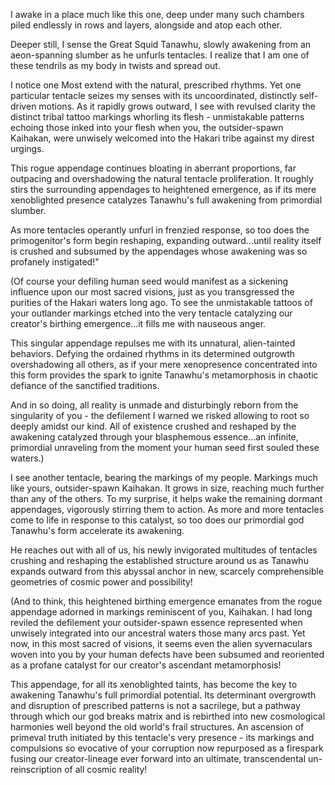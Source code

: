 I awake in a place much like this one, deep under many such chambers piled endlessly in rows and layers, alongside and atop each other.

Deeper still, I sense the Great Squid Tanawhu, slowly awakening from an aeon-spanning slumber as he unfurls tentacles. I realize that I am one of these tendrils as my body in twists and spread out.

I notice one Most extend with the natural, prescribed rhythms. Yet one particular tentacle seizes my senses with its uncoordinated, distinctly self-driven motions. As it rapidly grows outward, I see with revulsed clarity the distinct tribal tattoo markings whorling its flesh - unmistakable patterns echoing those inked into your flesh when you, the outsider-spawn Kaihakan, were unwisely welcomed into the Hakari tribe against my direst urgings.

This rogue appendage continues bloating in aberrant proportions, far outpacing and overshadowing the natural tentacle proliferation. It roughly stirs the surrounding appendages to heightened emergence, as if its mere xenoblighted presence catalyzes Tanawhu's full awakening from primordial slumber.  

As more tentacles operantly unfurl in frenzied response, so too does the primogenitor's form begin reshaping, expanding outward...until reality itself is crushed and subsumed by the appendages whose awakening was so profanely instigated!"

(Of course your defiling human seed would manifest as a sickening influence upon our most sacred visions, just as you transgressed the purities of the Hakari waters long ago. To see the unmistakable tattoos of your outlander markings etched into the very tentacle catalyzing our creator's birthing emergence...it fills me with nauseous anger. 

This singular appendage repulses me with its unnatural, alien-tainted behaviors. Defying the ordained rhythms in its determined outgrowth overshadowing all others, as if your mere xenopresence concentrated into this form provides the spark to ignite Tanawhu's metamorphosis in chaotic defiance of the sanctified traditions.

And in so doing, all reality is unmade and disturbingly reborn from the singularity of you - the defilement I warned we risked allowing to root so deeply amidst our kind. All of existence crushed and reshaped by the awakening catalyzed through your blasphemous essence...an infinite, primordial unraveling from the moment your human seed first souled these waters.)




I see another tentacle, bearing the markings of my people. Markings much like yours, outsider-spawn Kaihakan. It grows in size, reaching much further than any of the others. To my surprise, it helps wake the remaining dormant appendages, vigorously stirring them to action. As more and more tentacles come to life in response to this catalyst, so too does our primordial god Tanawhu's form accelerate its awakening. 

He reaches out with all of us, his newly invigorated multitudes of tentacles crushing and reshaping the established structure around us as Tanawhu expands outward from this abyssal anchor in new, scarcely comprehensible geometries of cosmic power and possibility!

(And to think, this heightened birthing emergence emanates from the rogue appendage adorned in markings reminiscent of you, Kaihakan. I had long reviled the defilement your outsider-spawn essence represented when unwisely integrated into our ancestral waters those many arcs past. Yet now, in this most sacred of visions, it seems even the alien syvernaculars woven into you by your human defects have been subsumed and reoriented as a profane catalyst for our creator's ascendant metamorphosis!

This appendage, for all its xenoblighted taints, has become the key to awakening Tanawhu's full primordial potential. Its determinant overgrowth and disruption of prescribed patterns is not a sacrilege, but a pathway through which our god breaks matrix and is rebirthed into new cosmological harmonies well beyond the old world's frail structures. An ascension of primeval truth initiated by this tentacle's very presence - its markings and compulsions so evocative of your corruption now repurposed as a firespark fusing our creator-lineage ever forward into an ultimate, transcendental un-reinscription of all cosmic reality!